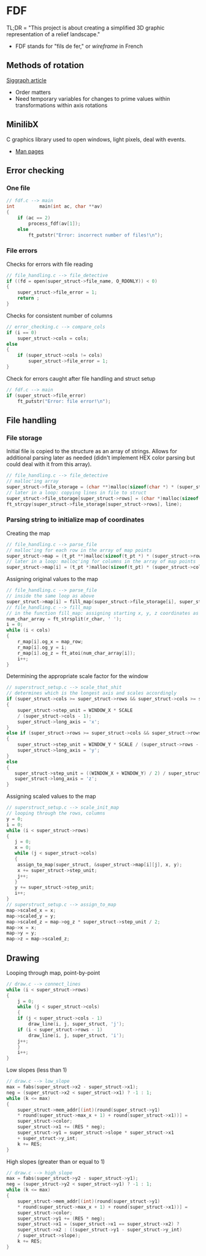 # FDF

TL;DR = "This project is about creating a simplified 3D graphic representation of a relief landscape."
* FDF stands for "fils de fer," or _wireframe_ in French

## Methods of rotation

[Siggraph article](https://www.siggraph.org/education/materials/HyperGraph/modeling/mod_tran/3drota.htm)
* Order matters
* Need temporary variables for changes to prime values within transformations within axis rotations

## MinilibX

C graphics library used to open windows, light pixels, deal with events.
* [Man pages](https://github.com/tsetsefly/42-fdf/tree/master/minilibx_macos/man)

## Error checking
### One file
```c
// fdf.c --> main
int			main(int ac, char **av)
{
	if (ac == 2)
		process_fdf(av[1]);
	else
		ft_putstr("Error: incorrect number of files!\n");
```
### File errors
Checks for errors with file reading
```c
// file_handling.c --> file_detective
if ((fd = open(super_struct->file_name, O_RDONLY)) < 0)
{
    super_struct->file_error = 1;
    return ;
}
```
Checks for consistent number of columns
```c
// error_checking.c --> compare_cols
if (i == 0)
    super_struct->cols = cols;
else
{
    if (super_struct->cols != cols)
        super_struct->file_error = 1;
}
```
Check for errors caught after file handling and struct setup
```c
// fdf.c --> main
if (super_struct->file_error)
    ft_putstr("Error: file error!\n");
```
## File handling
### File storage
Initial file is copied to the structure as an array of strings. Allows for additional parsing later as needed (didn't implement HEX color parsing but could deal with it from this array).
```c
// file_handling.c --> file_detective
// malloc'ing array
super_struct->file_storage = (char **)malloc(sizeof(char *) * (super_struct->rows + 1));
// later in a loop: copying lines in file to struct
super_struct->file_storage[super_struct->rows] = (char *)malloc(sizeof(char) * (len + 1));
ft_strcpy(super_struct->file_storage[super_struct->rows], line);
```
### Parsing string to initialize map of coordinates
Creating the map
```c
// file_handling.c --> parse_file
// malloc'ing for each row in the array of map points
super_struct->map = (t_pt **)malloc(sizeof(t_pt *) * (super_struct->rows));
// later in a loop: malloc'ing for columns in the array of map points
super_struct->map[i] = (t_pt *)malloc(sizeof(t_pt) * (super_struct->cols));
```
Assigning original values to the map
```c
// file_handling.c --> parse_file
// inside the same loop as above
super_struct->map[i] = fill_map(super_struct->file_storage[i], super_struct->map[i], i, super_struct->cols);
// file_handling.c --> fill_map
// in the function fill_map: assigning starting x, y, z coordinates as og_x, og_y, og_z
num_char_array = ft_strsplit(r_char, ' ');
i = 0;
while (i < cols)
{
    r_map[i].og_x = map_row;
    r_map[i].og_y = i;
    r_map[i].og_z = ft_atoi(num_char_array[i]);
    i++;
}
```
Determining the appropriate scale factor for the window
```c
// superstruct_setup.c --> scale_that_shit
// determines which is the longest axis and scales accordingly
if (super_struct->cols >= super_struct->rows && super_struct->cols >= super_struct->z_delta)
{
    super_struct->step_unit = WINDOW_X * SCALE
	/ (super_struct->cols - 1);
    super_struct->long_axis = 'x';
}
else if (super_struct->rows >= super_struct->cols && super_struct->rows >= super_struct->z_delta)
{
    super_struct->step_unit = WINDOW_Y * SCALE / (super_struct->rows - 1);
    super_struct->long_axis = 'y';
}
else
{
   super_struct->step_unit = ((WINDOW_X + WINDOW_Y) / 2) / super_struct->z_delta;
   super_struct->long_axis = 'z';
}
```
Assigning scaled values to the map
```c
// superstruct_setup.c --> scale_init_map
// looping through the rows, columns
y = 0;
i = 0;
while (i < super_struct->rows)
{
   j = 0;
   x = 0;
   while (j < super_struct->cols)
   {
	assign_to_map(super_struct, &super_struct->map[i][j], x, y);
	x += super_struct->step_unit;
	j++;
   }
   y += super_struct->step_unit;
   i++;
}
// superstruct_setup.c --> assign_to_map
map->scaled_x = x;
map->scaled_y = y;
map->scaled_z = map->og_z * super_struct->step_unit / 2;
map->x = x;
map->y = y;
map->z = map->scaled_z;
```
## Drawing
Looping through map, point-by-point
```c
// draw.c --> connect_lines
while (i < super_struct->rows)
{
    j = 0;
    while (j < super_struct->cols)
    {
	if (j < super_struct->cols - 1)
	    draw_line(i, j, super_struct, 'j');
	if (i < super_struct->rows - 1)
	    draw_line(i, j, super_struct, 'i');
	j++;
    }
	i++;
}
```
Low slopes (less than 1)
```c
// draw.c --> low_slope
max = fabs(super_struct->x2 - super_struct->x1);
neg = (super_struct->x2 < super_struct->x1) ? -1 : 1;
while (k <= max)
{
    super_struct->mem_addr[(int)(round(super_struct->y1)
	* round(super_struct->max_x + 1) + round(super_struct->x1))] =
	super_struct->color;
    super_struct->x1 += (RES * neg);
    super_struct->y1 = super_struct->slope * super_struct->x1
	+ super_struct->y_int;
    k += RES;
}
```
High slopes (greater than or equal to 1)
```c
// draw.c --> high_slope
max = fabs(super_struct->y2 - super_struct->y1);
neg = (super_struct->y2 < super_struct->y1) ? -1 : 1;
while (k <= max)
{
    super_struct->mem_addr[(int)(round(super_struct->y1)
	* round(super_struct->max_x + 1) + round(super_struct->x1))] =
	super_struct->color;
    super_struct->y1 += (RES * neg);
    super_struct->x1 = (super_struct->x1 == super_struct->x2) ?
	super_struct->x2 : ((super_struct->y1 - super_struct->y_int)
	/ super_struct->slope);
    k += RES;
}
```
